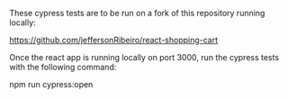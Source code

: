 These cypress tests are to be run on a fork of this repository running locally:

https://github.com/jeffersonRibeiro/react-shopping-cart

Once the react app is running locally on port 3000, run the cypress tests with the following command:

npm run cypress:open
